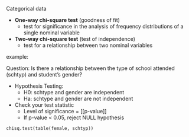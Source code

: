 Categorical data

* **One-way chi-square test** (goodness of fit)
	* test for significance in the analysis of frequency distributions of a single nominal variable
* **Two-way chi-square test** (test of independence)
	* test for a relationship between two nominal variables

example:

Question: Is there a relationship between the type of school attended (schtyp) and student’s gender?
* Hypothesis Testing:
	* H0: schtype and gender are independent
	* Ha: schtype and gender are not independent
* Check your test statistic
	* Level of significance = [[p-value]]
	* If p-value < 0.05, reject NULL hypothesis
	
`chisq.test(table(female, schtyp))`


